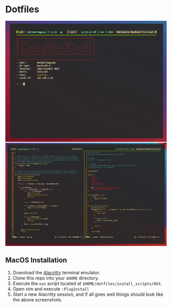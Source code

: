 # Dotfiles

<img src="https://github.com/solidiquis/solidiquis/blob/master/assets/setup_4.png?raw=true">
<img src="https://github.com/solidiquis/solidiquis/blob/master/assets/setup_5.png?raw=true">

## MacOS Installation
1. Download the [Alacritty](https://github.com/alacritty/alacritty) terminal emulator.
2. Clone this repo into your `$HOME` directory.
3. Execute the `osx` script located at `$HOME/dotfiles/install_scripts/OSX`.
4. Open vim and execute `:PlugInstall`
5. Start a new Alacritty session, and if all goes well things should look like the above screenshots.
